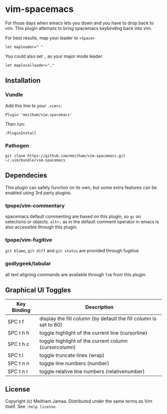 # vim-spacemacs

For those days when emacs lets you down and you have to drop back to vim.  This
plugin attempts to bring spacemacs keybinding back into vim.

For best results, map your leader to `<Space>`

    let mapleader=" "
    
You could also set `,` as your major mode leader

    let maplocalleader=","

## Installation

### Vundle

Add this line to your `.vimrc`:

	Plugin 'meitham/vim-spacemacs'

Then run:

	:PluginInstall

### Pathogen

	git clone https://github.com/meitham/vim-spacemacs.git ~/.vim/bundle/vim-spacemacs
    
## Dependecies

This plugin can safely function on its own, but some extra features can be enabled using
3rd party plugins.

### tpope/vim-commentary
  spacemacs default commenting are based on this plugin, so `gc` on selections or objects.
  `alt+;` as in the default comment operator in emacs is also accessible through this plugin.

### tpope/vim-fugitive
  `git blame`, `git diff` and `git status` are provided through fugitive
  
### godlygeek/tabular
  all text aligning commands are available through `Tab` from this plugin.

## Graphical UI Toggles

| Key Binding |  Description
| ----------- |  -----------
| SPC t f     |  display the fill column (by default the fill column is set to 80)
| SPC t h h   |  toggle highlight of the current line (cursorline)
| SPC t h c   |  toggle highlight of the current column (cursorcolumn)
| SPC t l     |  toggle truncate lines (wrap)
| SPC t n n   |  toggle line numbers (number)
| SPC t n r   |  toggle relative line numbers (relativenumber)


## License

Copyright (c) Meitham Jamaa.  Distributed under the same terms as Vim itself.
See `:help license`.
